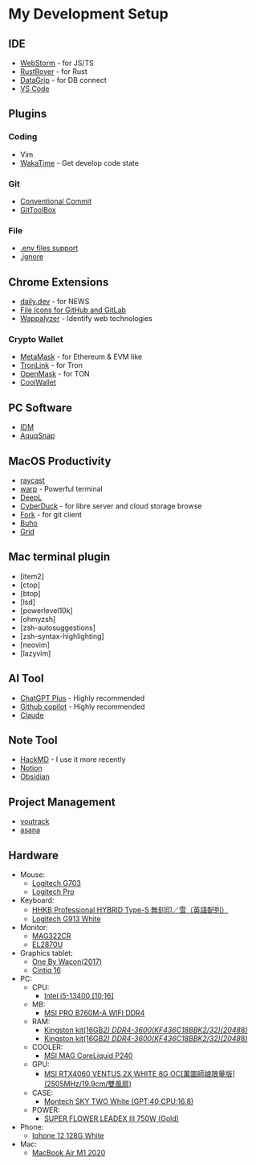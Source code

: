 # My Development Setup

## IDE
- [WebStorm](https://www.jetbrains.com/webstorm/) - for JS/TS
- [RustRover](https://www.jetbrains.com/rust/) - for Rust
- [DataGrip](https://www.jetbrains.com/datagrip/) - for DB connect
- [VS Code](https://code.visualstudio.com/download)

## Plugins
### Coding
- Vim
- [WakaTime](https://wakatime.com/) - Get develop code state

### Git
- [Conventional Commit](https://plugins.jetbrains.com/plugin/13389-conventional-commit)
- [GitToolBox](https://plugins.jetbrains.com/plugin/7499-gittoolbox)

### File
- [.env files support](https://plugins.jetbrains.com/plugin/9525--env-files-support)
- [.ignore](https://plugins.jetbrains.com/plugin/7495--ignore)

## Chrome Extensions
- [daily.dev](https://chrome.google.com/webstore/detail/dailydev-the-homepage-dev/jlmpjdjjbgclbocgajdjefcidcncaied) - for NEWS
- [File Icons for GitHub and GitLab](https://chrome.google.com/webstore/detail/file-icons-for-github-and/ficfmibkjjnpogdcfhfokmihanoldbfe)
- [Wappalyzer](https://chrome.google.com/webstore/detail/wappalyzer-technology-pro/gppongmhjkpfnbhagpmjfkannfbllamg) - Identify web technologies

### Crypto Wallet

- [MetaMask](https://chrome.google.com/webstore/detail/metamask/nkbihfbeogaeaoehlefnkodbefgpgknn) - for Ethereum & EVM like
- [TronLink](https://chrome.google.com/webstore/detail/tronlink/ibnejdfjmmkpcnlpebklmnkoeoihofec) - for Tron
- [OpenMask](https://chrome.google.com/webstore/detail/openmask-ton-wallet/penjlddjkjgpnkllboccdgccekpkcbin) - for TON
- [CoolWallet](https://www.coolwallet.io/zh-hant/)

## PC Software
- [IDM](https://www.internetdownloadmanager.com/)
- [AquqSnap](https://www.nurgo-software.com/products/aquasnap)

## MacOS Productivity

- [raycast](https://www.raycast.com/)
- [warp](https://www.warp.dev/) - Powerful terminal
- [DeepL](https://www.deepl.com/translator)
- [CyberDuck](https://cyberduck.io/) - for libre server and cloud storage browse
- [Fork](https://git-fork.com/) - for git client
- [Buho](https://www.drbuho.com/zh-tw/buhocleaner)
- [Grid](https://macgrid.app/)

## Mac terminal plugin

- [item2]
- [ctop]
- [btop]
- [lsd]
- [powerlevel10k]
- [ohmyzsh]
- [zsh-autosuggestions]
- [zsh-syntax-highlighting]
- [neovim]
- [lazyvim]

## AI Tool

- [ChatGPT Plus](https://chat.openai.com/) - Highly recommended
- [Github copilot](https://github.com/features/copilot) - Highly recommended
- [Claude](https://claude.ai/chat/)

## Note Tool

- [HackMD](https://hackmd.io/) - I use it more recently
- [Notion](https://www.notion.so)
- [Obsidian](https://obsidian.md/)

## Project Management

- [youtrack](https://www.jetbrains.com/youtrack/)
- [asana](https://app.asana.com/)

## Hardware

- Mouse: 
  - [Logitech G703](https://www.logitechg.com/zh-tw/products/gaming-mice/g703-wireless-gaming-mouse.html?srsltid=AfmBOoqY4JAS747ibJ3JrrPT16ZppFUTRuhPF8Hol5gviITUDUokr-41)
  - [Logitech Pro](https://www.logitechg.com/zh-tw/products/gaming-mice/pro-wireless-mouse.html)
- Keyboard:
  - [HHKB Professional HYBRID Type-S 無刻印／雪（英語配列）](https://happyhackingkb.com/jp/?_gl=1*1t3n5tw*_gcl_au*NDcxOTU3ODQ1LjE3Mjg4NzM2OTQ.*_ga*MTY2NTg1MTU2OS4xNzI4ODczNjk0*_ga_Z9QFWQM6HK*MTcyODg3MzY5NC4xLjEuMTcyODg3MzczMi4yMi4wLjA.*_ga_5SB6G0ZRSB*MTcyODg3MzY5NC4xLjEuMTcyODg3MzczMi4wLjAuMA.)
  - [Logitech G913 White](https://www.logitechg.com/zh-tw/products/gaming-keyboards/g913-tkl-wireless.html?srsltid=AfmBOorD2zyU9nCa1FLoRjxABGmmUHn6lvYExWEuhwb7rwFcTnXZG8lf)
- Monitor: 
  - [MAG322CR](https://tw.msi.com/Monitor/Optix-MAG322CR/Specification)
  - [EL2870U](https://www.benq.com/zh-tw/support/downloads-faq/products/monitor/el2870u/manual.html)
- Graphics tablet:
  - [One By Wacon(2017)](https://www.wacom.com/zh-tw/support/product-support/drivers?sku=CTL472)
  - [Cintiq 16](https://store.wacom.tw/products.aspx?prssno=2499)
- PC:
  - CPU:
    - [Intel i5-13400 [10;16]](https://www.intel.com.tw/content/www/tw/zh/products/sku/230495/intel-core-i513400-processor-20m-cache-up-to-4-60-ghz/specifications.html)
  - MB:
    - [MSI PRO B760M-A WIFI DDR4](https://tw.msi.com/Motherboard/PRO-B760M-A-WIFI-DDR4)
  - RAM:
    - [Kingston kit(16GB*2) DDR4-3600(KF436C18BBK2/32)(2048*8)](https://www.kingston.com/tw/memory/gaming/kingston-fury-beast-ddr4-rgb-memory)
    - [Kingston kit(16GB*2) DDR4-3600(KF436C18BBK2/32)(2048*8)](https://www.kingston.com/tw/memory/gaming/kingston-fury-beast-ddr4-rgb-memory)
  - COOLER:
    - [MSI MAG CoreLiquid P240](https://tw.msi.com/Liquid-Cooling/MAG-CORELIQUID-P240)
  - GPU:
    - [MSI RTX4060 VENTUS 2X WHITE 8G OC\[萬圖師娘限量版\]\(2505MHz/19.9cm/雙風扇\)](https://tw.msi.com/Graphics-Card/GeForce-RTX-4060-VENTUS-2X-WHITE-8G-OC-VTS)
  - CASE:
    - [Montech SKY TWO White \(GPT:40;CPU:16.8\)](https://www.telon.com.tw/tc/products_detail.php?nid=307)
  - POWER:
    - [SUPER FLOWER LEADEX III 750W (Gold)](https://www.super-flower.com.tw/zh-TW/products/leadex-iii-gold-750w)
- Phone:
  - [Iphone 12 128G White](https://support.apple.com/zh-tw/111876)
- Mac:
  - [MacBook Air M1 2020](https://support.apple.com/zh-tw/111883)
